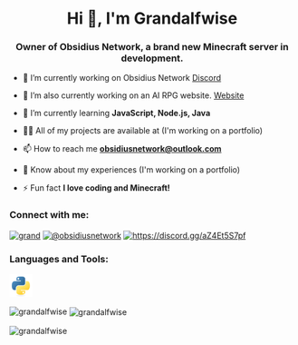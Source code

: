 <h1 align="center">Hi 👋, I'm Grandalfwise</h1>
<h3 align="center">Owner of Obsidius Network, a brand new Minecraft server in development.</h3>

- 🔭 I’m currently working on Obsidius Network [Discord](https://discord.gg/aZ4Et5S7pf)

- 🔭 I’m also currently working on an AI RPG website. [Website](https://aibound.obsidiusnet.au)

- 🌱 I’m currently learning **JavaScript, Node.js, Java**

- 👨‍💻 All of my projects are available at (I'm working on a portfolio)

- 📫 How to reach me **obsidiusnetwork@outlook.com**

- 📄 Know about my experiences (I'm working on a portfolio)

- ⚡ Fun fact **I love coding and Minecraft!**

<h3 align="left">Connect with me:</h3>
<p align="left">
<a href="https://stackoverflow.com/users/grand" target="blank"><img align="center" src="https://raw.githubusercontent.com/rahuldkjain/github-profile-readme-generator/master/src/images/icons/Social/stack-overflow.svg" alt="grand" height="30" width="40" /></a>
<a href="https://www.youtube.com/c/@obsidiusnetwork" target="blank"><img align="center" src="https://raw.githubusercontent.com/rahuldkjain/github-profile-readme-generator/master/src/images/icons/Social/youtube.svg" alt="@obsidiusnetwork" height="30" width="40" /></a>
<a href="https://discord.gg/https://discord.gg/aZ4Et5S7pf" target="blank"><img align="center" src="https://raw.githubusercontent.com/rahuldkjain/github-profile-readme-generator/master/src/images/icons/Social/discord.svg" alt="https://discord.gg/aZ4Et5S7pf" height="30" width="40" /></a>
</p>

<h3 align="left">Languages and Tools:</h3>
<p align="left"> <a href="https://www.python.org" target="_blank" rel="noreferrer"> <img src="https://raw.githubusercontent.com/devicons/devicon/master/icons/python/python-original.svg" alt="python" width="40" height="40"/> </a> </p>

<p><img align="left" src="https://github-readme-stats.vercel.app/api/top-langs?username=grandalfwise&show_icons=true&locale=en&layout=compact" alt="grandalfwise" /></p>

<p>&nbsp;<img align="center" src="https://github-readme-stats.vercel.app/api?username=grandalfwise&show_icons=true&locale=en" alt="grandalfwise" /></p>

<p><img align="center" src="https://github-readme-streak-stats.herokuapp.com/?user=grandalfwise&" alt="grandalfwise" /></p>
